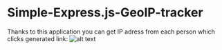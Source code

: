 # Simple-Express.js-GeoIP-tracker

Thanks to this application you can get IP adress from each person which clicks generated link:
![alt text](https://preview.ibb.co/dED8de/1.png)

